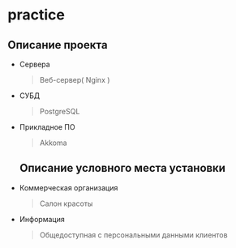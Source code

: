 # practice

## Описание проекта
- Сервера
  > Веб-сервер( Nginx )
- СУБД
  > PostgreSQL
- Прикладное ПО
  > Akkoma
  ## Описание условного места установки
- Коммерческая организация
  > Салон красоты
- Информация
  > Общедоступная с персональными данными клиентов
